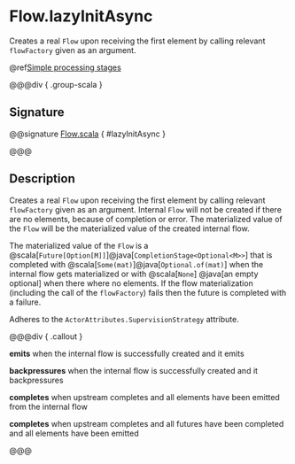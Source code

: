 # Flow.lazyInitAsync

Creates a real `Flow` upon receiving the first element by calling relevant `flowFactory` given as an argument.

@ref[Simple processing stages](../index.md#simple-processing-stages)

@@@div { .group-scala }

## Signature

@@signature [Flow.scala]($akka$/akka-stream/src/main/scala/akka/stream/scaladsl/Flow.scala) { #lazyInitAsync }

@@@

## Description

Creates a real `Flow` upon receiving the first element by calling relevant `flowFactory` given as an argument.
Internal `Flow` will not be created if there are no elements, because of completion or error.
The materialized value of the `Flow` will be the materialized value of the created internal flow.

The materialized value of the `Flow` is a @scala[`Future[Option[M]]`]@java[`CompletionStage<Optional<M>>`] that is 
completed with @scala[`Some(mat)`]@java[`Optional.of(mat)`] when the internal flow gets materialized or with @scala[`None`]
@java[an empty optional] when there where no elements. If the flow materialization (including the call of the `flowFactory`) 
fails then the future is completed with a failure.

Adheres to the `ActorAttributes.SupervisionStrategy` attribute.


@@@div { .callout }

**emits** when the internal flow is successfully created and it emits

**backpressures** when the internal flow is successfully created and it backpressures

**completes** when upstream completes and all elements have been emitted from the internal flow

**completes** when upstream completes and all futures have been completed and all elements have been emitted

@@@

